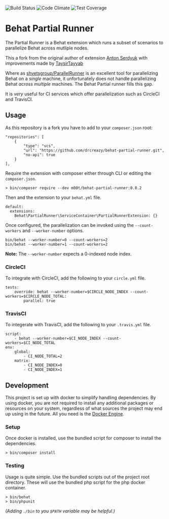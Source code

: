 ![Build Status](https://travis-ci.org/TaysirTayyab/behat-partial-runner.svg?branch=master) ![Code Climate](https://codeclimate.com/github/TaysirTayyab/behat-partial-runner/badges/gpa.svg) ![Test Coverage](https://codeclimate.com/github/TaysirTayyab/behat-partial-runner/badges/coverage.svg)

# Behat Partial Runner
The Partial Runner is a Behat extension which runs a subset of scenarios to parallelize Behat across mutliple nodes.

This a fork from the original author of extension [Anton Serdyuk](https://github.com/anton-siardziuk/behat-partial-runner) with improvements made by [TaysirTayyab](https://github.com/TaysirTayyab/behat-partial-runner)


Where as [shvetsgroup/ParallelRunner](https://github.com/shvetsgroup/ParallelRunner) is an excellent tool for parallelizing Behat on a _single_ machine, it unfortunately does not handle parallelizing Behat _across multiple_ machines. The Behat Partial runner fills this gap.

It is _very_ useful for CI services which offer parallelization such as CircleCI and TravisCI.

## Usage
As this repository is a fork you have to add to your `composer.json` root:
```
"repositories": [
    {
        "type": "vcs",
        "url": "https://github.com/drcreazy/behat-partial-runner.git",
        "no-api": true
    }
],
```

Require the extension with composer either through CLI or editing the `composer.json`.
```
> bin/composer require --dev m00t/behat-partial-runner:0.0.2
```

 Then and the extension to your `behat.yml` file.
```
default:
  extensions:
    Behat\PartialRunner\ServiceContainer\PartialRunnerExtension: {}
```

Once configured, the parallelization can be invoked using the `--count-workers` and `--worker-number` options.

```
bin/behat --worker-number=0 --count-workers=2
bin/behat --worker-number=1 --count-workers=2
```

**Note:** The `--worker-number` expects a 0-indexed node index.

### CircleCI
To integrate with CircleCI, add the following to your `circle.yml` file.
```
tests:
    override: behat --worker-number=$CIRCLE_NODE_INDEX --count-workers=$CIRCLE_NODE_TOTAL:
        parallel: true
```

### TravisCI
To integerate with TravisCI, add the following to your `.travis.yml` file.
```
script:
    - behat --worker-number=$CI_NODE_INDEX --count-workers=$CI_NODE_TOTAL
env:
    global:
        - CI_NODE_TOTAL=2
    matrix:
        - CI_NODE_INDEX=0
        - CI_NODE_INDEX=1
```

## Development
This project is set up with docker to simplify handling dependencies. By using docker, you are not required to install any additional packages or resources on your system, regardless of what sources the project may end up using in the future. All you need is the [Docker Engine](https://docs.docker.com/engine/installation/).

### Setup
Once docker is installed, use the bundled script for composer to install the dependencies.

```
> bin/composer install
```

### Testing
Usage is quite simple. Use the bundled scripts out of the project root directory. These will use the bundled php script for the php docker container.
```
> bin/behat
> bin/phpunit
```
_(Adding `./bin` to you `$PATH` variable may be helpful.)_

